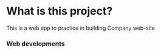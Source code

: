 # What is this project?
This is a web app to practice in building Company web-site

### Web developments